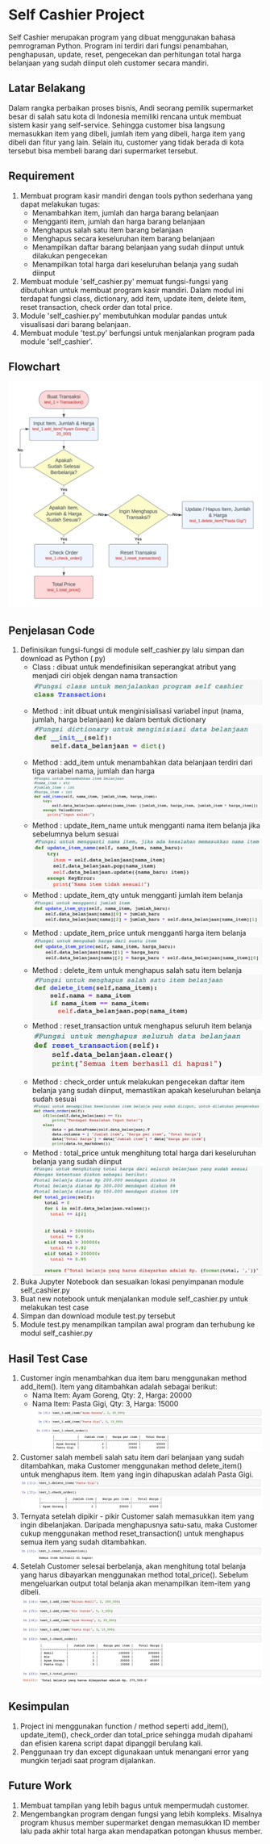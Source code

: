 # Self Cashier Project
Self Cashier merupakan program yang dibuat menggunakan bahasa pemrograman Python. Program ini terdiri dari fungsi penambahan, penghapusan, update, reset, pengecekan dan perhitungan total harga belanjaan yang sudah diinput oleh customer secara mandiri.

## Latar Belakang
Dalam rangka perbaikan proses bisnis, Andi seorang pemilik supermarket besar di salah satu kota di Indonesia memiliki rencana untuk membuat sistem kasir yang self-service. Sehingga customer bisa langsung memasukkan item yang dibeli, jumlah item yang dibeli, harga item yang dibeli dan fitur yang lain. Selain itu, customer yang tidak berada di kota tersebut bisa membeli barang dari supermarket tersebut.

## Requirement
1. Membuat program kasir mandiri dengan tools python sederhana yang dapat melakukan tugas:
   - Menambahkan item, jumlah dan harga barang belanjaan
   - Mengganti item, jumlah dan harga barang belanjaan
   - Menghapus salah satu item barang belanjaan
   - Menghapus secara keseluruhan item barang belanjaan
   - Menampilkan daftar barang belanjaan yang sudah diinput untuk dilakukan pengecekan
   - Menampilkan total harga dari keseluruhan belanja yang sudah diinput
2. Membuat module 'self_cashier.py' memuat fungsi-fungsi yang dibutuhkan untuk membuat program kasir mandiri. Dalam modul ini terdapat fungsi class, dictionary, add item, update item, delete item, reset transaction, check order dan total price.
3. Module 'self_cashier.py' membutuhkan modular pandas untuk visualisasi dari barang belanjaan.
4. Membuat module 'test.py' berfungsi untuk menjalankan program pada module 'self_cashier'.

## Flowchart
![alt text](https://github.com/Sindi06/Self-Cashier-Project/blob/main/Pict/Flowchart.jpeg?raw=true)

## Penjelasan Code
1. Definisikan fungsi-fungsi di module self_cashier.py lalu simpan dan download as Python (.py)
   - Class : dibuat untuk mendefinisikan seperangkat atribut yang menjadi ciri objek dengan nama transaction
     ![alt text](https://github.com/Sindi06/Self-Cashier-Project/blob/main/Pict/Class.png?raw=true)
   - Method : init dibuat untuk menginisialisasi variabel input (nama, jumlah, harga belanjaan) ke dalam bentuk dictionary
     ![alt text](https://github.com/Sindi06/Self-Cashier-Project/blob/main/Pict/Init.png?raw=true)
   - Method : add_item untuk menambahkan data belanjaan terdiri dari tiga variabel nama, jumlah dan harga
     ![alt text](https://github.com/Sindi06/Self-Cashier-Project/blob/main/Pict/add%20item.png?raw=true)
   - Method : update_item_name untuk mengganti nama item belanja jika sebelumnya belum sesuai
     ![alt text](https://github.com/Sindi06/Self-Cashier-Project/blob/main/Pict/Update%20Name.png?raw=true)
   - Method : update_item_qty untuk mengganti jumlah item belanja
     ![alt text](https://github.com/Sindi06/Self-Cashier-Project/blob/main/Pict/Update%20Qty.png?raw=true)
   - Method : update_item_price untuk mengganti harga item belanja
     ![alt text](https://github.com/Sindi06/Self-Cashier-Project/blob/main/Pict/Update%20Price.png?raw=true)
   - Method : delete_item untuk menghapus salah satu item belanja
     ![alt text](https://github.com/Sindi06/Self-Cashier-Project/blob/main/Pict/Delete.png?raw=true)
   - Method : reset_transaction untuk menghapus seluruh item belanja
     ![alt text](https://github.com/Sindi06/Self-Cashier-Project/blob/main/Pict/Reset.png?raw=true)
   - Method : check_order untuk melakukan pengecekan daftar item belanja yang sudah diinput, memastikan apakah keseluruhan belanja sudah sesuai
     ![alt text](https://github.com/Sindi06/Self-Cashier-Project/blob/main/Pict/Cek%20Order.png?raw=true)
   - Method : total_price untuk menghitung total harga dari keseluruhan belanja yang sudah diinput
     ![alt text](https://github.com/Sindi06/Self-Cashier-Project/blob/main/Pict/Total%20price.png?raw=true)
2. Buka Jupyter Notebook dan sesuaikan lokasi penyimpanan module self_cashier.py
3. Buat new notebook untuk menjalankan module self_cashier.py untuk melakukan test case
4. Simpan dan download module test.py tersebut
5. Module test.py menampilkan tampilan awal program dan terhubung ke modul self_cashier.py
   
## Hasil Test Case
1. Customer ingin menambahkan dua item baru menggunakan method add_item(). Item yang ditambahkan adalah sebagai berikut:
   - Nama Item: Ayam Goreng, Qty: 2, Harga: 20000
   - Nama Item: Pasta Gigi, Qty: 3, Harga: 15000
![alt text](https://github.com/Sindi06/Self-Cashier-Project/blob/main/Pict/Test%201.png?raw=true)
2. Customer salah membeli salah satu item dari belanjaan yang sudah ditambahkan, maka Customer menggunakan method delete_item() untuk menghapus item. Item yang ingin dihapuskan adalah Pasta Gigi.
![alt text](https://github.com/Sindi06/Self-Cashier-Project/blob/main/Pict/Test%202.png?raw=true)
3. Ternyata setelah dipikir - pikir Customer salah memasukkan item yang ingin dibelanjakan. Daripada menghapusnya satu-satu, maka Customer cukup menggunakan method reset_transaction() untuk menghapus semua item yang sudah ditambahkan.
![alt text](https://github.com/Sindi06/Self-Cashier-Project/blob/main/Pict/Test%203.png?raw=true)
4. Setelah Customer selesai berbelanja, akan menghitung total belanja yang harus dibayarkan menggunakan method total_price(). Sebelum mengeluarkan output total belanja akan menampilkan item-item yang dibeli.
![alt text](https://github.com/Sindi06/Self-Cashier-Project/blob/main/Pict/Test%204.png?raw=true)

## Kesimpulan
1. Project ini menggunakan function / method seperti add_item(), update_item(), check_order dan total_price sehingga mudah dipahami dan efisien karena script dapat dipanggil berulang kali.
2. Penggunaan try dan except digunakaan untuk menangani error yang mungkin terjadi saat program dijalankan.

## Future Work
1. Membuat tampilan yang lebih bagus untuk mempermudah customer.
2. Mengembangkan program dengan fungsi yang lebih kompleks. Misalnya program khusus member supermarket dengan memasukkan ID member lalu pada akhir total harga akan mendapatkan potongan khusus member.
